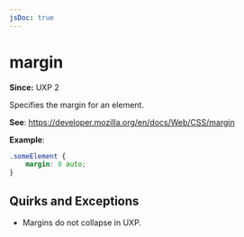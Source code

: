 ```yaml
---
jsDoc: true
---
```

# margin

**Since:**  UXP 2

Specifies the margin for an element.

**See**: https://developer.mozilla.org/en/docs/Web/CSS/margin

**Example**:

```css
.someElement {
    margin: 0 auto;
}
```

## Quirks and Exceptions

* Margins do not collapse in UXP.